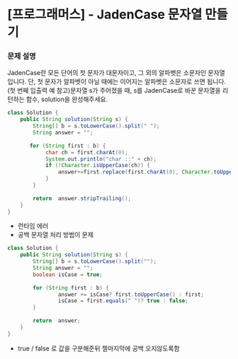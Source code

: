 # [프로그래머스] - JadenCase 문자열 만들기

### **문제 설명**

JadenCase란 모든 단어의 첫 문자가 대문자이고, 그 외의 알파벳은 소문자인 문자열입니다. 단, 첫 문자가 알파벳이 아닐 때에는 이어지는 알파벳은 소문자로 쓰면 됩니다. (첫 번째 입출력 예 참고)문자열 s가 주어졌을 때, s를 JadenCase로 바꾼 문자열을 리턴하는 함수, solution을 완성해주세요.

```java
class Solution {
    public String solution(String s) {
        String[] b = s.toLowerCase().split(" ");
        String answer = "";
        
       for (String first : b) {
            char ch = first.charAt(0);
            System.out.println("char ::" + ch);
            if (!Character.isUpperCase(ch)) {
                answer+=first.replace(first.charAt(0), Character.toUpperCase(ch))+" ";
            }
        }
		
        return  answer.stripTrailing();
    }
}
```

- 런타임 에러
- 공백 문자열 처리 방법이 문제

```java
class Solution {
    public String solution(String s) {
        String[] b = s.toLowerCase().split("");
        String answer = "";
        boolean isCase = true;
        
        for (String first : b) {
				answer += isCase? first.toUpperCase() : first;
				isCase = first.equals(" ")? true : false;
        }
		
        return  answer;
    }
}
```

- true / false 로 값을 구분해준뒤 젤마지막에 공백 오지않도록함